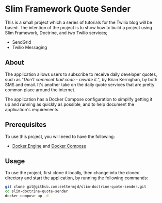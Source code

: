 # Slim Framework Quote Sender

This is a small project which a series of tutorials for the Twilio blog will be based.
The intention of the project is to show how to build a project using Slim Framework, Doctrine, and two Twilio services;

- SendGrid
- Twilio Messaging

## About

The application allows users to subscribe to receive daily developer quotes, such as "_Don't comment bad code - rewrite it._", by Brian Kernighan, by both SMS and email.
It's another take on the daily quote services that are pretty common place around the internet.

The application has a Docker Compose configuration to simplify getting it up and running as quickly as possible, and to help document the application's requirements.

## Prerequisites

To use this project, you will need to have the following:

- [Docker Engine](https://docs.docker.com/compose/install/) and [Docker Compose](https://docs.docker.com/compose/install/)

## Usage

To use the project, first clone it locally, then change into the cloned directory and start the application, by running the following commands:

```bash
git clone git@github.com:settermjd/slim-doctrine-quote-sender.git
cd slim-doctrine-quote-sender
docker compose up -d
```
